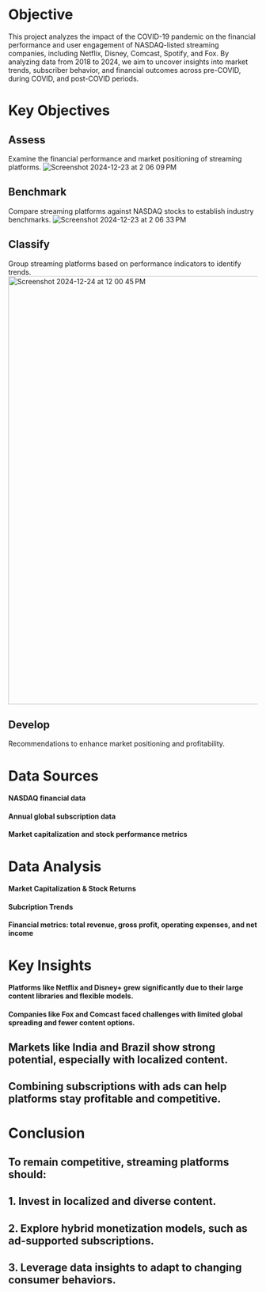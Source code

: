 # Objective
This project analyzes the impact of the COVID-19 pandemic on the financial performance and user engagement of NASDAQ-listed streaming companies, including Netflix, Disney, Comcast, Spotify, and Fox. By analyzing data from 2018 to 2024, we aim to uncover insights into market trends, subscriber behavior, and financial outcomes across pre-COVID, during COVID, and post-COVID periods.
# Key Objectives
## Assess
Examine the financial performance and market positioning of streaming platforms.
![Screenshot 2024-12-23 at 2 06 09 PM](https://github.com/user-attachments/assets/77b4a565-9a57-4c4d-8a57-840166a2e4ed)
## Benchmark
Compare streaming platforms against NASDAQ stocks to establish industry benchmarks.
![Screenshot 2024-12-23 at 2 06 33 PM](https://github.com/user-attachments/assets/0751b4ce-e17c-4871-9e60-a243854004a8)
## Classify
Group streaming platforms based on performance indicators to identify trends.
<img width="865" alt="Screenshot 2024-12-24 at 12 00 45 PM" src="https://github.com/user-attachments/assets/28041091-6432-45b5-9a2c-044c6929edd0" />
## Develop
Recommendations to enhance market positioning and profitability.
# Data Sources
#### NASDAQ financial data
#### Annual global subscription data
#### Market capitalization and stock performance metrics
# Data Analysis
#### Market Capitalization & Stock Returns
#### Subcription Trends
#### Financial metrics: total revenue, gross profit, operating expenses, and net income
# Key Insights
#### Platforms like Netflix and Disney+ grew significantly due to their large content libraries and flexible models.
#### Companies like Fox and Comcast faced challenges with limited global spreading and fewer content options.
## Markets like India and Brazil show strong potential, especially with localized content.
## Combining subscriptions with ads can help platforms stay profitable and competitive.
# Conclusion
## To remain competitive, streaming platforms should:
## 1. Invest in localized and diverse content.
## 2. Explore hybrid monetization models, such as ad-supported subscriptions.
## 3. Leverage data insights to adapt to changing consumer behaviors.
